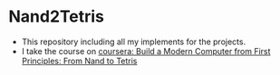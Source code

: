 # Nand2Tetris
- This repository including all my implements for the projects.
- I take the course on [coursera: Build a Modern Computer from First Principles: From Nand to Tetris](https://www.coursera.org/learn/build-a-computer?)
